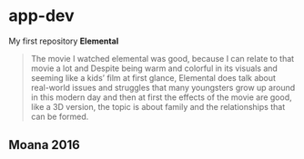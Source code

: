# app-dev
My first repository
**Elemental**
> The movie I watched elemental was good, because I can relate to that movie a lot and Despite being warm and colorful in its visuals and seeming like a kids’ film at first glance, Elemental does talk about real-world issues and struggles that many youngsters grow up around in this modern day and then at first the effects of the movie are good, like a 3D version, the topic is about family and the relationships that can be formed.

## Moana 2016
> 

